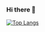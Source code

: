 ### Hi there 👋

[![Top Langs](https://github-readme-stats.vercel.app/api/top-langs/?username=felipfr&theme=github_dark&size_weight=0.5&count_weight=0.5)](https://github.com/anuraghazra/github-readme-stats)


